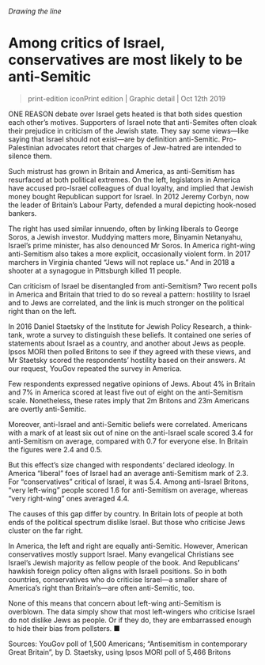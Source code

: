 ###### Drawing the line
# Among critics of Israel, conservatives are most likely to be anti-Semitic 
> print-edition iconPrint edition | Graphic detail | Oct 12th 2019 
ONE REASON debate over Israel gets heated is that both sides question each other’s motives. Supporters of Israel note that anti-Semites often cloak their prejudice in criticism of the Jewish state. They say some views—like saying that Israel should not exist—are by definition anti-Semitic. Pro-Palestinian advocates retort that charges of Jew-hatred are intended to silence them. 
Such mistrust has grown in Britain and America, as anti-Semitism has resurfaced at both political extremes. On the left, legislators in America have accused pro-Israel colleagues of dual loyalty, and implied that Jewish money bought Republican support for Israel. In 2012 Jeremy Corbyn, now the leader of Britain’s Labour Party, defended a mural depicting hook-nosed bankers. 
The right has used similar innuendo, often by linking liberals to George Soros, a Jewish investor. Muddying matters more, Binyamin Netanyahu, Israel’s prime minister, has also denounced Mr Soros. In America right-wing anti-Semitism also takes a more explicit, occasionally violent form. In 2017 marchers in Virginia chanted “Jews will not replace us.” And in 2018 a shooter at a synagogue in Pittsburgh killed 11 people. 
Can criticism of Israel be disentangled from anti-Semitism? Two recent polls in America and Britain that tried to do so reveal a pattern: hostility to Israel and to Jews are correlated, and the link is much stronger on the political right than on the left. 
In 2016 Daniel Staetsky of the Institute for Jewish Policy Research, a think-tank, wrote a survey to distinguish these beliefs. It contained one series of statements about Israel as a country, and another about Jews as people. Ipsos MORI then polled Britons to see if they agreed with these views, and Mr Staetsky scored the respondents’ hostility based on their answers. At our request, YouGov repeated the survey in America. 
Few respondents expressed negative opinions of Jews. About 4% in Britain and 7% in America scored at least five out of eight on the anti-Semitism scale. Nonetheless, these rates imply that 2m Britons and 23m Americans are overtly anti-Semitic. 
Moreover, anti-Israel and anti-Semitic beliefs were correlated. Americans with a mark of at least six out of nine on the anti-Israel scale scored 3.4 for anti-Semitism on average, compared with 0.7 for everyone else. In Britain the figures were 2.4 and 0.5. 
But this effect’s size changed with respondents’ declared ideology. In America “liberal” foes of Israel had an average anti-Semitism mark of 2.3. For “conservatives” critical of Israel, it was 5.4. Among anti-Israel Britons, “very left-wing” people scored 1.6 for anti-Semitism on average, whereas “very right-wing” ones averaged 4.4. 
The causes of this gap differ by country. In Britain lots of people at both ends of the political spectrum dislike Israel. But those who criticise Jews cluster on the far right. 
In America, the left and right are equally anti-Semitic. However, American conservatives mostly support Israel. Many evangelical Christians see Israel’s Jewish majority as fellow people of the book. And Republicans’ hawkish foreign policy often aligns with Israeli positions. So in both countries, conservatives who do criticise Israel—a smaller share of America’s right than Britain’s—are often anti-Semitic, too. 
None of this means that concern about left-wing anti-Semitism is overblown. The data simply show that most left-wingers who criticise Israel do not dislike Jews as people. Or if they do, they are embarrassed enough to hide their bias from pollsters. ■ 
Sources: YouGov poll of 1,500 Americans; “Antisemitism in contemporary Great Britain”, by D. Staetsky, using Ipsos MORI poll of 5,466 Britons 
